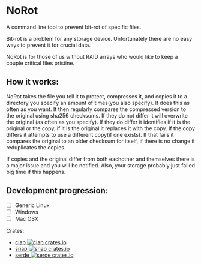 # NoRot
A command line tool to prevent bit-rot of specific files.

Bit-rot is a problem for any storage device. Unfortunately there are no easy ways to prevent it for crucial data.

NoRot is for those of us without RAID arrays who would like to keep a couple critical files pristine.

How it works:
-

NoRot takes the file you tell it to protect, compresses it, and copies it to a directory you specify an amount of times(you also specify). It does this as often as you want. It then regularly compares the compressed version to the original using sha256 checksums. If they do not differ it will overwrite the original (as often as you specify). If they do differ it identifies if it is the original or the copy, if it is the original it replaces it with the copy. If the copy differs it attempts to use a different copy(if one exists). If that fails it compares the original to an older checksum for itself, if there is no change it reduplicates the copies.

If copies and the original differ from both eachother and themselves there is a major issue and you will be notified. Also, your storage probably just failed big time if this happens.

Development progression:
-

- [ ] Generic Linux
- [ ] Windows
- [ ] Mac OSX

Crates:

- [clap ![clap crates.io](https://img.shields.io/crates/v/clap.svg)](https://crates.io/crates/clap)
- [snap ![snap crates.io](https://img.shields.io/crates/v/snap.svg)](https://crates.io/crates/snap)
- [serde ![serde crates.io](https://img.shields.io/crates/v/serde.svg)](https://crates.io/crates/serde)
